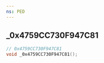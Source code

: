```yaml
---
ns: PED
---
```

## _0x4759CC730F947C81

```c
// 0x4759CC730F947C81
void _0x4759CC730F947C81();
```

